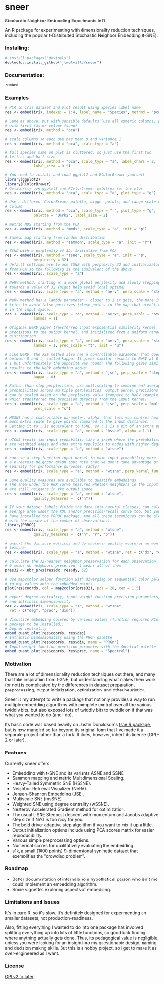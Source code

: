 # sneer
Stochastic Neighbor Embedding Experiments in R

An R package for experimenting with dimensionality reduction techniques, 
including the popular t-Distributed Stochastic Neighbor Embedding (t-SNE).

### Installing:
```R
# install.packages("devtools")
devtools::install_github("jlmelville/sneer")
```

### Documentation:
```R
?embed
```

### Examples
```R
# PCA on iris dataset and plot result using Species label name
res <- embed(iris, indexes = 1:4, label_name = "Species", method = "pca")

# Same as above, but with sensible defaults (use all numeric columns, plot
# with first factor column found)
res <- embed(iris, method = "pca")

# scale columns so each one has mean 0 and variance 1
res <- embed(iris, method = "pca", scale_type = "a")

# full species name on plot is cluttered, so just use the first two
# letters and half size
res <- embed(iris, method = "pca", scale_type = "a", label_chars = 2,
             label_size = 0.5)

# You need to install and load ggplot2 and RColorBrewer yourself
library(ggplot2)
library(RColorBrewer)
# Optionally use ggplot2 and RColorBrewer palettes for the plot
res <- embed(iris, method = "pca", scale_type = "a", plot_type = "g")

# Use a different ColorBrewer palette, bigger points, and range scale each
# column
res <- embed(iris, method = "pca", scale_type = "r", plot_type = "g",
             palette = "Dark2", label_size = 2)

# metric MDS starting from the PCA
res <- embed(iris, method = "mmds", scale_type = "a", init = "p")

# Sammon map starting from random distribution
res <- embed(iris, method = "sammon", scale_type = "a", init = "r")

# TSNE with a perplexity of 32, initialize from PCA
res <- embed(iris, method = "tsne", scale_type = "a", init = "p",
             perplexity = 32)
# default settings are to use TSNE with perplexity 32 and initialization
# from PCA so the following is the equivalent of the above
res <- embed(iris, scale_type = "a")

# NeRV method, starting at a more global perplexity and slowly stepping
# towards a value of 32 (might help avoid local optima)
res <- embed(iris, scale_type = "a", method = "nerv", perp_scale = "step")

# NeRV method has a lambda parameter - closer to 1 it gets, the more it
# tries to avoid false positives (close points in the map that aren't close
# in the input space):
res <- embed(iris, scale_type = "a", method = "nerv", perp_scale = "step",
             lambda = 1)

# Original NeRV paper transferred input exponential similarity kernel
# precisions to the output kernel, and initialized from a uniform random
# distribution
res <- embed(iris, scale_type = "a", method = "nerv", perp_scale = "step",
             lambda = 1, prec_scale = "t", init = "u")

# Like NeRV, the JSE method also has a controllable parameter that goes
# between 0 and 1, called kappa. It gives similar results to NeRV at 0 and
# 1 but unfortunately the opposite way round! The following gives similar
# results to the NeRV embedding above:
res <- embed(iris, scale_type = "a", method = "jse", perp_scale = "step",
             kappa = 0)

# Rather than step perplexities, use multiscaling to combine and average
# probabilities across multiple perplexities. Output kernel precisions
# can be scaled based on the perplexity value (compare to NeRV example
# which transferred the precision directly from the input kernel)
res <- embed(iris, scale_type = "a", method = "jse", perp_scale = "multi",
             prec_scale = "s")

# HSSNE has a controllable parameter, alpha, that lets you control how
# much extra space to give points compared to the input distances.
# Setting it to 1 is equivalent to TSNE, so 1.1 is a bit of an extra push:
res <- embed(iris, scale_type = "a", method = "hssne", alpha = 1.1)

# wTSNE treats the input probability like a graph where the probabilities
# are weighted edges and adds extra repulsion to nodes with higher degrees
res <- embed(iris, scale_type = "a", method = "wtsne")

# can use a step-function input kernel to make input probability more like
# a k-nearest neighbor graph (but note that we don't take advantage of the
# sparsity for performance purposes, sadly)
res <- embed(iris, scale_type = "a", method = "wtsne", perp_kernel_fun = "step")

# Some quality measures are available to quantify embeddings
# The area under the RNX curve measures whether neighbors in the input
# are still neighors in the output space
res <- embed(iris, scale_type = "a", method = "wtsne",
             quality_measures =  c("n"))

# If your dataset labels divide the data into natural classes, can calculate 
# average area under the ROC and/or precision-recall curve too, but you need to 
# have installed the PRROC package. And all these techniques can be slow (scale 
# with the square of the number of observations).
library(PRROC)
res <- embed(iris, scale_type = "a", method = "wtsne", 
             quality_measures =  c("n", "r", "p"))
             
# export the distance matrices and do whatever quality measures we want at our 
# leisure
res <- embed(iris, scale_type = "a", method = "wtsne", ret = c("dx", "dy"))

# calculate the 32-nearest neighbor preservation for each observation
# 0 means no neighbors preserved, 1 means all of them
pres32 <- nbr_pres(res$dx, res$dy, 32)

# use map2color helper function with diverging or sequential color palettes
# to map values onto the embedded points
plot(res$coords, col = map2color(pres32), pch = 20, cex = 1.5)

# export degree centrality, input weight function precision parameters,
# and intrinsic dimensionality
res <- embed(iris, scale_type = "a", method = "wtsne", 
  ret = c("deg", "prec", "dim"))

# Visualize embedding colored by various values (function requires RColorBrewer
# package to be installed):
# Degree centrality
embed_quant_plot(res$coords, res$deg)
# Intrinsic Dimensionality using the PRGn palette
embed_quant_plot(res$coords, res$dim, name = "PRGn")
# Input weight function precision parameter with the Spectral palette
embed_quant_plot(res$coords, res$prec, name = "Spectral")
```

### Motivation

There are a lot of dimensionality reduction techniques out there, and many that 
take inspiration from t-SNE, but understanding what makes them work (or not) is 
complicated by the differences in dataset preparation, preprocessing, output 
initialization, optimization, and other heuristics. 

Sneer is my attempt to write a package that not only provides a way to run 
multiple embedding algorithms with complete control over all the various 
twiddly bits, but also exposed lots of twiddly bits to twiddle on if that was 
what you wanted to do (and I do).

Its basic code was based heavily on Justin Donaldson's 
[tsne R package](https://github.com/cran/tsne), but is now mangled so far 
beyond its original form that I've made it a separate project rather than a 
fork. It does, however, inherit its license (GPL-2 or later).

### Features

Currently sneer offers:

* Embedding with t-SNE and its variants ASNE and SSNE.
* Sammon mapping and metric Multidimensional Scaling.
* Heavy-Tailed Symmetric SNE (HSSNE).
* Neighbor Retrieval Visualizer (NeRV).
* Jensen-Shannon Embedding (JSE).
* Multiscale SNE (msSNE).
* Weighted SNE using degree centrality (wSSNE).
* Nesterov Accelerated Gradient method for optimization.
* The usual t-SNE Steepest descent with momentum and Jacobs adaptive step size
if NAG is too racy for you.
* The bold driver adaptive step algorithm if you want to mix it up a little.
* Output initialization options include using PCA scores matrix for easier
reproducibility.
* Various simple preprocessing options.
* Numerical scores for qualitatively evaluating the embedding.
* s1k, a small (1000 points) 9-dimensional synthetic dataset that exemplifies
the "crowding problem".

### Roadmap
* Better documentation of internals so a hypothetical person who isn't me
could implement an embedding algorithm.
* Some vignettes exploring aspects of embedding.

### Limitations and Issues
It's in pure R, so it's slow. It's definitely designed for experimenting on 
smaller datasets, not production-readiness.

Also, fitting everything I wanted to do into one package has involved 
splitting everything up into lots of little functions, so good luck finding 
where anything actually gets done. Thus, its pedagogical value is negligible, 
unless you were looking for an insight into my questionable design, naming and 
decision making skills. But this is a hobby project, so I get to make it as 
over-engineered as I want.

### License
[GPLv2 or later](https://www.gnu.org/licenses/gpl-2.0.txt).
